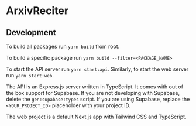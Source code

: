 # ArxivReciter

## Development

To build all packages run `yarn build` from root.

To build a specific package run `yarn build --filter=<PACKAGE_NAME>`

To start the API server run `yarn start:api`.
Similarly, to start the web server run `yarn start:web`.

The API is an Express.js server written in TypeScript.
It comes with out of the box support for Supabase.
If you are not developing with Supabase, delete the `gen:supabase:types` script.
If you are using Supabase, replace the `<YOUR_PROJECT_ID>` placeholder with your project ID.

The web project is a default Next.js app with Tailwind CSS and TypeScript.
